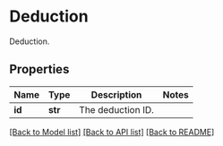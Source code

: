 # Deduction

Deduction.
## Properties
Name | Type | Description | Notes
------------ | ------------- | ------------- | -------------
**id** | **str** | The deduction ID. | 

[[Back to Model list]](../README.md#documentation-for-models) [[Back to API list]](../README.md#documentation-for-api-endpoints) [[Back to README]](../README.md)


